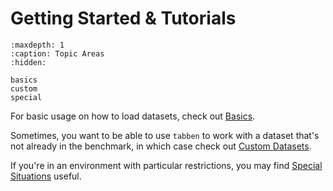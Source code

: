 
# Getting Started & Tutorials

```{toctree}
:maxdepth: 1
:caption: Topic Areas
:hidden:

basics
custom
special
```

For basic usage on how to load datasets, check out [Basics](./basics.md).

Sometimes, you want to be able to use `tabben` to work with a dataset that's not already in the benchmark, in which case check out [Custom Datasets](./custom.md).

If you're in an environment with particular restrictions, you may find [Special Situations](./special.md) useful.
